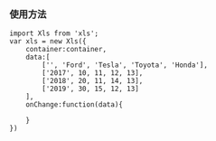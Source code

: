 ### 使用方法

    import Xls from 'xls';
    var xls = new Xls({
        container:container,
        data:[
            ['', 'Ford', 'Tesla', 'Toyota', 'Honda'],
            ['2017', 10, 11, 12, 13],
            ['2018', 20, 11, 14, 13],
            ['2019', 30, 15, 12, 13]
        ],
        onChange:function(data){
            
        }
    })


